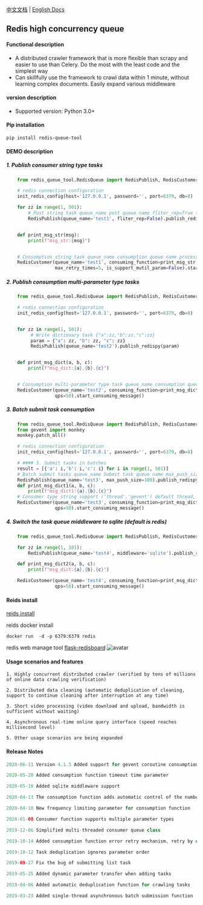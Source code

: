 [中文文档](README.md)  | [English Docs](README_EN.md)  
## Redis high concurrency queue
 
#### Functional description
* A distributed crawler framework that is more flexible than scrapy and easier to use than Celery. Do the most with the least code and the simplest way
* Can skillfully use the framework to crawl data within 1 minute, without learning complex documents. Easily expand various middleware

#### version description
* Supported version: Python 3.0+

#### Pip installation
```shell
pip install redis-queue-tool
```

#### DEMO description

##### 1. Publish consumer string type tasks
```python
    from redis_queue_tool.RedisQueue import RedisPublish, RedisCustomer, init_redis_config

    # redis connection configuration
    init_redis_config(host='127.0.0.1', password='', port=6379, db=8)

    for zz in range(1, 501):
        # Post string task queue_name post queue name fliter_rep=True task automatically deduplicates (default False)
        RedisPublish(queue_name='test1', fliter_rep=False).publish_redispy_str(zz)


    def print_msg_str(msg):
        print(f"msg_str:{msg}")


    # Consumption string task queue_name consumption queue name process_num process number (default value 1) threads_num thread number (default value 50) max_retry_times error maximum number of automatic retries (default value 3)
    RedisCustomer(queue_name='test1', consuming_function=print_msg_str, process_num=2, threads_num=100,
                  max_retry_times=5, is_support_mutil_param=False).start_consuming_message()
```

##### 2. Publish consumption multi-parameter type tasks
```python
    from redis_queue_tool.RedisQueue import RedisPublish, RedisCustomer, init_redis_config

    # redis connection configuration
    init_redis_config(host='127.0.0.1', password='', port=6379, db=8)


    for zz in range(1, 501):
         # Write dictionary task {"a":zz,"b":zz,"c":zz}
         param = {"a": zz, "b": zz, "c": zz}
         RedisPublish(queue_name='test2').publish_redispy(param)


    def print_msg_dict(a, b, c):
        print(f"msg_dict:{a},{b},{c}")


    # Consumption multi-parameter type task queue_name consumption queue name qps consumption tasks per second (no limit by default)
    RedisCustomer(queue_name='test2', consuming_function=print_msg_dict,
                  qps=50).start_consuming_message()
```

##### 3. Batch submit task consumption

```python
    from redis_queue_tool.RedisQueue import RedisPublish, RedisCustomer, init_redis_config
    from gevent import monkey
    monkey.patch_all()

    # redis connection configuration
    init_redis_config(host='127.0.0.1', password='', port=6379, db=8)

    # #### 3. Submit tasks in batches
    result = [{'a': i,'b': i,'c': i} for i in range(1, 501)]
    # Batch submit tasks queue_name Submit task queue name max_push_size Number of batch submission records per time (default 50)
    RedisPublish(queue_name='test3', max_push_size=100).publish_redispy_list(result)
    def print_msg_dict1(a, b, c):
        print(f"msg_dict1:{a},{b},{c}")
    # Consumer type string support ('thread','gevent') default thread, if you use gevent, please add at the beginning of the code: from gevent import monkey monkey.patch_all()
    RedisCustomer(queue_name='test3', consuming_function=print_msg_dict1, customer_type='gevent',
                  qps=50).start_consuming_message()
```

##### 4. Switch the task queue middleware to sqlite (default is redis)

```python
    from redis_queue_tool.RedisQueue import RedisPublish, RedisCustomer

    for zz in range(1, 101):
        RedisPublish(queue_name='test4', middleware='sqlite').publish_redispy(a=zz, b=zz, c=zz)

    def print_msg_dict2(a, b, c):
        print(f"msg_dict:{a},{b},{c}")

    RedisCustomer(queue_name='test4', consuming_function=print_msg_dict2, middleware='sqlite',
                  qps=50).start_consuming_message()

```


#### Reids install
[reids install](https://www.runoob.com/redis/redis-install.html)

reids docker install
```shell
docker run  -d -p 6379:6379 redis
```

redis web manage tool [flask-redisboard](https://github.com/hjlarry/flask-redisboard)
![avatar](https://s1.ax1x.com/2020/07/07/UAIHFe.jpg)


#### Usage scenarios and features

```shell
1. Highly concurrent distributed crawler (verified by tens of millions of online data crawling verification)

2. Distributed data cleaning (automatic deduplication of cleaning, support to continue cleaning after interruption at any time)

3. Short video processing (video download and upload, bandwidth is sufficient without waiting)

4. Asynchronous real-time online query interface (speed reaches millisecond level)

5. Other usage scenarios are being expanded

```


#### Release Notes


```java
2020-06-11 Version 4.1.5 Added support for gevent coroutine consumption parameter customer_type='gevent'

2020-05-20 Added consumption function timeout time parameter

2020-05-10 Added sqlite middleware support

2020-04-13 The consumption function adds automatic control of the number of threads

2020-04-10 New frequency limiting parameter for consumption function

2020-01-08 Consumer function supports multiple parameter types

2019-12-06 Simplified multi-threaded consumer queue class

2019-10-14 Added consumption function error retry mechanism, retry by default 3 times

2019-10-12 Task deduplication ignores parameter order

2019-09-27 Fix the bug of submitting list task

2019-05-25 Added dynamic parameter transfer when adding tasks

2019-04-06 Added automatic deduplication function for crawling tasks

2019-03-23 ​​Added single-thread asynchronous batch submission function
```